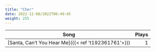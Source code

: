 ```yaml
---
title: "Cher"
date: 2022-12-08/2022T06:49:45
weight: 255
---
```




 Song | Plays 
----- | -----:
[Santa, Can’t You Hear Me]({{< ref 't192361761'>}}) | 1
